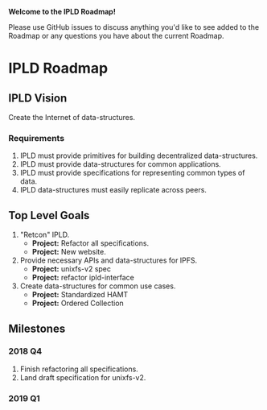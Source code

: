 **Welcome to the IPLD Roadmap!**

Please use GitHub issues to discuss anything you'd like to see added to the Roadmap or any 
questions you have about the current Roadmap.

# IPLD Roadmap

## IPLD Vision

Create the Internet of data-structures.

### Requirements

1. IPLD must provide primitives for building decentralized data-structures.
2. IPLD must provide data-structures for common applications.
3. IPLD must provide specifications for representing common types of data.
4. IPLD data-structures must easily replicate across peers.

## Top Level Goals

1. "Retcon" IPLD.
   * **Project:** Refactor all specifications.
   * **Project:** New website.
2. Provide necessary APIs and data-structures for IPFS.
   * **Project:** unixfs-v2 spec
   * **Project:** refactor ipld-interface
3. Create data-structures for common use cases.
   * **Project:** Standardized HAMT
   * **Project:** Ordered Collection

## Milestones

### 2018 Q4

1. Finish refactoring all specifications.
2. Land draft specification for unixfs-v2.

### 2019 Q1
